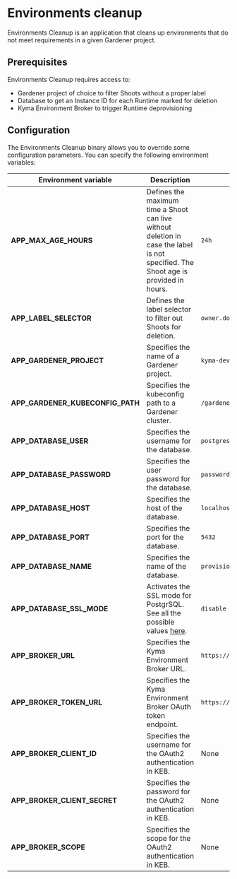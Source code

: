 # Environments cleanup

Environments Cleanup is an application that cleans up environments that do not meet requirements in a given Gardener project.

## Prerequisites

Environments Cleanup requires access to:
- Gardener project of choice to filter Shoots without a proper label
- Database to get an Instance ID for each Runtime marked for deletion
- Kyma Environment Broker to trigger Runtime deprovisioning

## Configuration

The Environments Cleanup binary allows you to override some configuration parameters. You can specify the following environment variables:

| Environment variable | Description | Default value |
|---|---|---|
| **APP_MAX_AGE_HOURS** | Defines the maximum time a Shoot can live without deletion in case the label is not specified. The Shoot age is provided in hours. | `24h` |
| **APP_LABEL_SELECTOR** | Defines the label selector to filter out Shoots for deletion. | `owner.do-not-delete!=true` |
| **APP_GARDENER_PROJECT** | Specifies the name of a Gardener project. | `kyma-dev` |
| **APP_GARDENER_KUBECONFIG_PATH**  | Specifies the kubeconfig path to a Gardener cluster.  | `/gardener/kubeconfig/kubeconfig`  |
| **APP_DATABASE_USER** | Specifies the username for the database. | `postgres` |
| **APP_DATABASE_PASSWORD** | Specifies the user password for the database. | `password` |
| **APP_DATABASE_HOST** | Specifies the host of the database. | `localhost` |
| **APP_DATABASE_PORT** | Specifies the port for the database. | `5432` |
| **APP_DATABASE_NAME** | Specifies the name of the database. | `provisioner` |
| **APP_DATABASE_SSL_MODE** | Activates the SSL mode for PostgrSQL. See all the possible values [here](https://www.postgresql.org/docs/9.1/libpq-ssl.html).  | `disable`|
| **APP_BROKER_URL**  | Specifies the Kyma Environment Broker URL. | `https://kyma-env-broker.kyma.local` |
| **APP_BROKER_TOKEN_URL**  | Specifies the Kyma Environment Broker OAuth token endpoint. | `https://oauth.2kyma.local/oauth2/token` |
| **APP_BROKER_CLIENT_ID** | Specifies the username for the OAuth2 authentication in KEB. | None |
| **APP_BROKER_CLIENT_SECRET** | Specifies the password for the OAuth2 authentication in KEB. | None |
| **APP_BROKER_SCOPE** | Specifies the scope for the OAuth2 authentication in KEB. | None |
